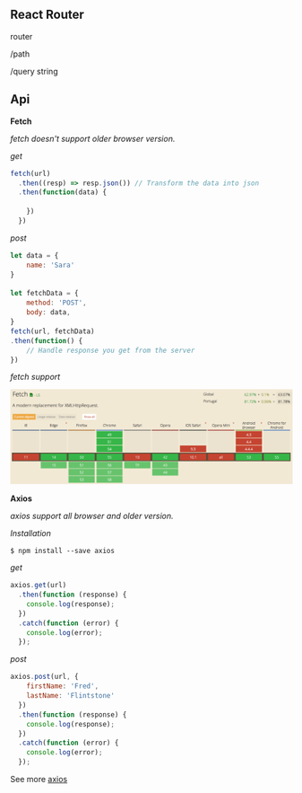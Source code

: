 ## React Router
router 

/path

/query string

## Api

**Fetch**

_fetch doesn't support older browser version._

_get_

```js
fetch(url)
  .then((resp) => resp.json()) // Transform the data into json
  .then(function(data) {
    
    })
  })

```

_post_

```js
let data = {
    name: 'Sara'
}

let fetchData = { 
    method: 'POST', 
    body: data,
}
fetch(url, fetchData)
.then(function() {
    // Handle response you get from the server
})

```
_fetch support_

![React Lifecycle](/week04-20171012/images/fetch_support_version.png)

**Axios**

_axios support all browser and older version._

_Installation_

    $ npm install --save axios

_get_

```js
axios.get(url)
  .then(function (response) {
    console.log(response);
  })
  .catch(function (error) {
    console.log(error);
  });

```

_post_

```js
axios.post(url, {
    firstName: 'Fred',
    lastName: 'Flintstone'
  })
  .then(function (response) {
    console.log(response);
  })
  .catch(function (error) {
    console.log(error);
  });

```
See more [axios](https://github.com/axios/axios)

